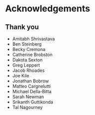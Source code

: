 # Acknowledgements 

## Thank you
* Amitabh Shrivastava
* Ben Steinberg
* Becky Cremona
* Catherine Brobston
* Dakota Sexton
* Greg Leppert
* Jacob Rhoades
* Joe Kile
* Jonathan Bobrow
* Matteo Cargnelutti
* Michael Della-Bitta
* Sarah Newman
* Srikanth Guttikonda
* Tal Nagourney
